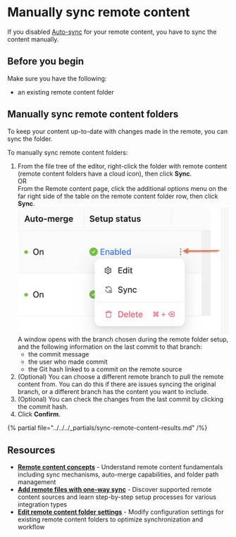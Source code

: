 # Manually sync remote content

If you disabled [Auto-sync](./remote-content.md#auto-sync-and-auto-merge) for your remote content, you have to sync the content manually.

## Before you begin

Make sure you have the following:

- an existing remote content folder

## Manually sync remote content folders

To keep your content up-to-date with changes made in the remote, you can sync the folder.

To manually sync remote content folders:

1. From the file tree of the editor, right-click the folder with remote content (remote content folders have a cloud icon), then click **Sync**. \
   OR \
   From the Remote content page, click the additional options menu on the far right side of the table on the remote content folder row, then click **Sync**. \
  ![Open options menu on Reunite's Remote content page](../../images/reunite-remote-content-options.png) \
    A window opens with the branch chosen during the remote folder setup, and the following information on the last commit to that branch:
      - the commit message
      - the user who made commit
      - the Git hash linked to a commit on the remote source
2. (Optional) You can choose a different remote branch to pull the remote content from.
    You can do this if there are issues syncing the original branch, or a different branch has the content you want to include.
3. (Optional) You can check the changes from the last commit by clicking the commit hash.
4. Click **Confirm**.

{% partial file="../../../_partials/sync-remote-content-results.md" /%}

## Resources

- **[Remote content concepts](./remote-content.md)** - Understand remote content fundamentals including sync mechanisms, auto-merge capabilities, and folder path management
- **[Add remote files with one-way sync](./index.md)** - Discover supported remote content sources and learn step-by-step setup processes for various integration types
- **[Edit remote content folder settings](./edit-remote-content-folder.md)** - Modify configuration settings for existing remote content folders to optimize synchronization and workflow

